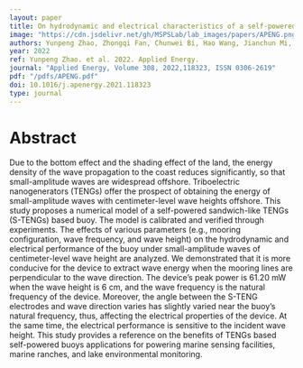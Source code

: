 ```yaml
---
layout: paper
title: On hydrodynamic and electrical characteristics of a self-powered triboelectric nanogenerator based buoy under water ripples
image: "https://cdn.jsdelivr.net/gh/MSPSLab/lab_images/papers/APENG.png"
authors: Yunpeng Zhao, Zhongqi Fan, Chunwei Bi, Hao Wang, Jianchun Mi, Minyi Xu
year: 2022
ref: Yunpeng Zhao. et al. 2022. Applied Energy.
journal: "Applied Energy, Volume 308, 2022,118323, ISSN 0306-2619"
pdf: "/pdfs/APENG.pdf"
doi: 10.1016/j.apenergy.2021.118323
type: journal
---
```


# Abstract

Due to the bottom effect and the shading effect of the land, the energy density of the wave propagation to the coast reduces significantly, so that small-amplitude waves are widespread offshore. Triboelectric nanogenerators (TENGs) offer the prospect of obtaining the energy of small-amplitude waves with centimeter-level wave heights offshore. This study proposes a numerical model of a self-powered sandwich-like TENGs (S-TENGs) based buoy. The model is calibrated and verified through experiments. The effects of various parameters (e.g., mooring configuration, wave frequency, and wave height) on the hydrodynamic and electrical performance of the buoy under small-amplitude waves of centimeter-level wave height are analyzed. We demonstrated that it is more conducive for the device to extract wave energy when the mooring lines are perpendicular to the wave direction. The device’s peak power is 61.20 mW when the wave height is 6 cm, and the wave frequency is the natural frequency of the device. Moreover, the angle between the S-TENG electrodes and wave direction varies has slightly varied near the buoy’s natural frequency, thus, affecting the electrical properties of the device. At the same time, the electrical performance is sensitive to the incident wave height. This study provides a reference on the benefits of TENGs based self-powered buoys applications for powering marine sensing facilities, marine ranches, and lake environmental monitoring.